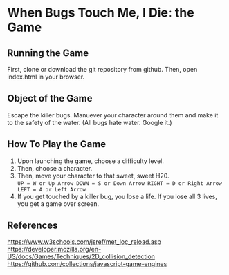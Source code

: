 # When Bugs Touch Me, I Die: the Game

## Running the Game
First, clone or download the git repository from github.
Then, open index.html in your browser.

## Object of the Game
Escape the killer bugs. Manuever your character around them and make it to the safety of the
water. (All bugs hate water. Google it.)

## How To Play the Game
1. Upon launching the game, choose a difficulty level.
2. Then, choose a character.
3. Then, move your character to that sweet, sweet H20.  
`UP = W or Up Arrow
DOWN = S or Down Arrow
RIGHT = D or Right Arrow
LEFT = A or Left Arrow`
4. If you get touched by a killer bug, you lose a life. If you lose all
   3 lives, you get a game over screen.

## References
https://www.w3schools.com/jsref/met_loc_reload.asp  
https://developer.mozilla.org/en-US/docs/Games/Techniques/2D_collision_detection  
https://github.com/collections/javascript-game-engines  
